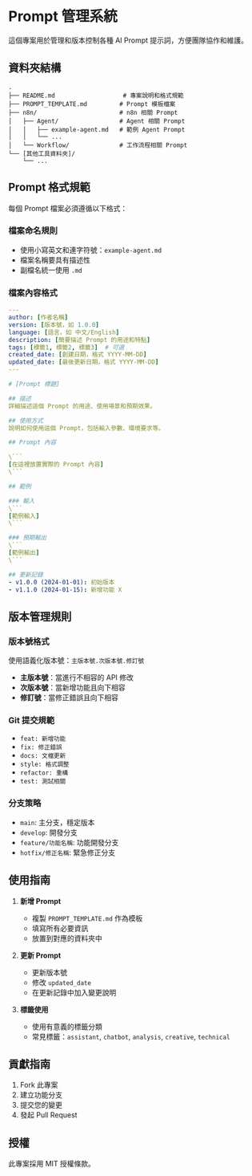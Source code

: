 # Prompt 管理系統

這個專案用於管理和版本控制各種 AI Prompt 提示詞，方便團隊協作和維護。

## 資料夾結構

```
.
├── README.md                   # 專案說明和格式規範
├── PROMPT_TEMPLATE.md         # Prompt 模板檔案
├── n8n/                       # n8n 相關 Prompt
│   ├── Agent/                 # Agent 相關 Prompt
│   │   ├── example-agent.md   # 範例 Agent Prompt
│   │   └── ...
│   └── Workflow/              # 工作流程相關 Prompt
└── [其他工具資料夾]/
    └── ...
```

## Prompt 格式規範

每個 Prompt 檔案必須遵循以下格式：

### 檔案命名規則
- 使用小寫英文和連字符號：`example-agent.md`
- 檔案名稱要具有描述性
- 副檔名統一使用 `.md`

### 檔案內容格式

```yaml
---
author: [作者名稱]
version: [版本號，如 1.0.0]
language: [語言，如 中文/English]
description: [簡要描述 Prompt 的用途和特點]
tags: [標籤1, 標籤2, 標籤3]  # 可選
created_date: [創建日期，格式 YYYY-MM-DD]
updated_date: [最後更新日期，格式 YYYY-MM-DD]
---

# [Prompt 標題]

## 描述
詳細描述這個 Prompt 的用途、使用場景和預期效果。

## 使用方式
說明如何使用這個 Prompt，包括輸入參數、環境要求等。

## Prompt 內容

\```
[在這裡放置實際的 Prompt 內容]
\```

## 範例

### 輸入
\```
[範例輸入]
\```

### 預期輸出
\```
[範例輸出]
\```

## 更新記錄
- v1.0.0 (2024-01-01): 初始版本
- v1.1.0 (2024-01-15): 新增功能 X
```

## 版本管理規則

### 版本號格式
使用語義化版本號：`主版本號.次版本號.修訂號`

- **主版本號**：當進行不相容的 API 修改
- **次版本號**：當新增功能且向下相容
- **修訂號**：當修正錯誤且向下相容

### Git 提交規範
- `feat: 新增功能`
- `fix: 修正錯誤`
- `docs: 文檔更新`
- `style: 格式調整`
- `refactor: 重構`
- `test: 測試相關`

### 分支策略
- `main`: 主分支，穩定版本
- `develop`: 開發分支
- `feature/功能名稱`: 功能開發分支
- `hotfix/修正名稱`: 緊急修正分支

## 使用指南

1. **新增 Prompt**
   - 複製 `PROMPT_TEMPLATE.md` 作為模板
   - 填寫所有必要資訊
   - 放置到對應的資料夾中

2. **更新 Prompt**
   - 更新版本號
   - 修改 `updated_date`
   - 在更新記錄中加入變更說明

3. **標籤使用**
   - 使用有意義的標籤分類
   - 常見標籤：`assistant`, `chatbot`, `analysis`, `creative`, `technical`

## 貢獻指南

1. Fork 此專案
2. 建立功能分支
3. 提交您的變更
4. 發起 Pull Request

## 授權

此專案採用 MIT 授權條款。
